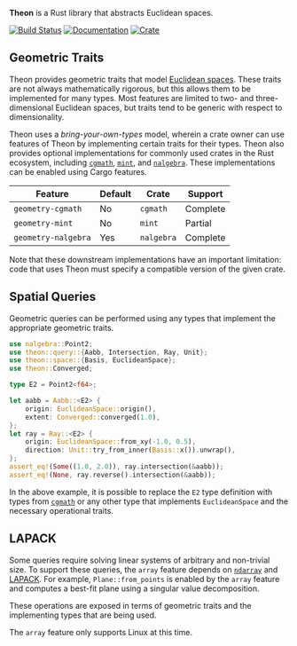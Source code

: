 **Theon** is a Rust library that abstracts Euclidean spaces.

[![Build Status](https://travis-ci.org/olson-sean-k/theon.svg?branch=master)](https://travis-ci.org/olson-sean-k/theon)
[![Documentation](https://docs.rs/theon/badge.svg)](https://docs.rs/theon)
[![Crate](https://img.shields.io/crates/v/theon.svg)](https://crates.io/crates/theon)

## Geometric Traits

Theon provides geometric traits that model [Euclidean
spaces](https://en.wikipedia.org/wiki/euclidean_space). These traits are not
always mathematically rigorous, but this allows them to be implemented for many
types. Most features are limited to two- and three-dimensional Euclidean spaces,
but traits tend to be generic with respect to dimensionality.

Theon uses a _bring-your-own-types_ model, wherein a crate owner can use
features of Theon by implementing certain traits for their types. Theon also
provides optional implementations for commonly used crates in the Rust
ecosystem, including [`cgmath`](https://crates.io/crates/cgmath),
[`mint`](https://crates.io/crates/mint), and
[`nalgebra`](https://crates.io/crates/nalgebra). These implementations can be
enabled using Cargo features.

| Feature             | Default | Crate      | Support  |
|---------------------|---------|------------|----------|
| `geometry-cgmath`   | No      | `cgmath`   | Complete |
| `geometry-mint`     | No      | `mint`     | Partial  |
| `geometry-nalgebra` | Yes     | `nalgebra` | Complete |

Note that these downstream implementations have an important limitation: code
that uses Theon must specify a compatible version of the given crate.

## Spatial Queries

Geometric queries can be performed using any types that implement the
appropriate geometric traits.

```rust
use nalgebra::Point2;
use theon::query::{Aabb, Intersection, Ray, Unit};
use theon::space::{Basis, EuclideanSpace};
use theon::Converged;

type E2 = Point2<f64>;

let aabb = Aabb::<E2> {
    origin: EuclideanSpace::origin(),
    extent: Converged::converged(1.0),
};
let ray = Ray::<E2> {
    origin: EuclideanSpace::from_xy(-1.0, 0.5),
    direction: Unit::try_from_inner(Basis::x()).unwrap(),
};
assert_eq!(Some((1.0, 2.0)), ray.intersection(&aabb));
assert_eq!(None, ray.reverse().intersection(&aabb));
```

In the above example, it is possible to replace the `E2` type definition with
types from [`cgmath`](https://crates.io/crates/cgmath) or any other type that
implements `EuclideanSpace` and the necessary operational traits.

## LAPACK

Some queries require solving linear systems of arbitrary and non-trivial size.
To support these queries, the `array` feature depends on
[`ndarray`](https://crates.io/crates/ndarray) and
[LAPACK](https://en.wikipedia.org/wiki/lapack). For example,
`Plane::from_points` is enabled by the `array` feature and computes a best-fit
plane using a singular value decomposition.

These operations are exposed in terms of geometric traits and the implementing
types that are being used.

The `array` feature only supports Linux at this time.

